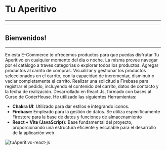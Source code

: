 # Tu Aperitivo
---
---
## Bienvenidos!
---

En esta E-Commerce te ofrecemos productos para que puedas disfrutar Tu Aperitivo en cualquier momento del dia o noche. La misma  provee navegar por el catálogo a traves categorías o explorar todos los productos.
Agregar productos al carrito de compras.
Visualizar y gestionar los productos seleccionados en el carrito, con la capacidad de incrementar, disminuir o vaciar completamente el carrito.
Realizar una solicitud a Firebase para registrar el pedido, incluyendo el contenido del carrito, datos de contacto y la fecha de realización. Desarrollado en React Js, formado con bases al Curso de CoderHouse.
He utilizado las siguientes Herramientas:
- **Chakra UI:** Utilizado para dar estilos e integrando iconos.
- **Firebase:** Empleado para la gestión de datos. Se utiliza específicamente Firestore para la base de datos y funciones de almacenamiento
- **React + Vite (JavaScript):** Base fundamental del proyecto, proporcionando una estructura eficiente y escalable para el desarrollo de la aplicación web

![tuAperitivo-react-js](https://github.com/ElmerVedia/coder-react/assets/142547474/3f0430da-5a21-41f4-9b2e-4ea805eb3efd)

